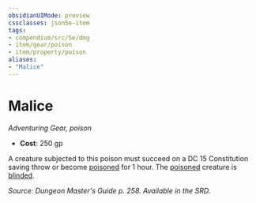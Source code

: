 ```yaml
---
obsidianUIMode: preview
cssclasses: json5e-item
tags:
- compendium/src/5e/dmg
- item/gear/poison
- item/property/poison
aliases: 
- "Malice"
---
```

# Malice
*Adventuring Gear, poison*  

- **Cost**: 250 gp

A creature subjected to this poison must succeed on a DC 15 Constitution saving throw or become [poisoned](/3-Mechanics/CLI/rules/conditions.md#poisoned) for 1 hour. The [poisoned](/3-Mechanics/CLI/rules/conditions.md#poisoned) creature is [blinded](/3-Mechanics/CLI/rules/conditions.md#blinded).

*Source: Dungeon Master's Guide p. 258. Available in the SRD.*